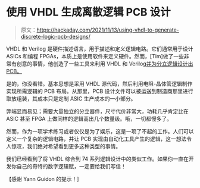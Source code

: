 # 使用 VHDL 生成离散逻辑 PCB 设计

> 原文：<https://hackaday.com/2021/11/13/using-vhdl-to-generate-discrete-logic-pcb-designs/>

VHDL 和 Verilog 是硬件描述语言，用于描述和定义逻辑电路。它们通常用于设计 ASICs 和编程 FPGAs，本质上是使用软件来定义硬件。然而，[Tim]做了一些非常有创意的事情，他创造了一些工具来利用 VHDL 和 Verilog[并为分立逻辑设计出 PCB。](https://hackaday.io/project/180839-vhdlverilog-to-discrete-logic-flow)

是的，你没看错。基本思想是采用 VHDL 源代码，然后利用电阻-晶体管逻辑制作实现所需逻辑的 PCB 布局。从那里，PCB 设计文件可以被运送到制造商那里进行取放组装，其成本只是定制 ASIC 生产成本的一小部分。

弊端显而易见；需要大量独立的分立器件，尺寸代价非常大，功耗几乎肯定比在 ASIC 甚至 FPGA 上做同样的逻辑高出几个数量级。哦，一切都慢多了。

然而，作为一项学术练习或者仅仅是为了娱乐，这是一项了不起的工作。人们可以定义一个复杂的逻辑电路，并让 PCB 实现由自动化工具产生的逻辑，这一想法令人惊叹，我们绝对希望看到更多这种类型的事情。

我们已经看到了将 VHDL 综合到 74 系列逻辑设计中的类似工作。如果你一直在开发你自己的奇特的数字逻辑赋，一定要给我们写信！

【感谢 Yann Guidon 的提示！]